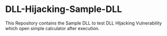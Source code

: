 # DLL-Hijacking-Sample-DLL
This Repository contains the Sample DLL to test DLL HIjacking Vulnerability which open simple calculator after execution.
